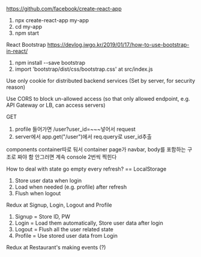 https://github.com/facebook/create-react-app
1. npx create-react-app my-app
2. cd my-app
3. npm start

React Bootstrap
https://devlog.jwgo.kr/2019/01/17/how-to-use-bootstrap-in-react/
1. npm install --save bootstrap
2. import 'bootstrap/dist/css/bootstrap.css' at src/index.js

Use only cookie for distributed backend services
(Set by server, for security reason)

Use CORS to block un-allowed access
(so that only allowed endpoint, e.g. API Gateway or LB, can access servers)

GET
1. profile 들어가면 /user?user_id=~~~넣어서 request
2. server에서 app.get("/user")에서 req.query로 user_id추출

components container따로 둬서
container page가 navbar, body를 포함하는 구조로 짜야 함
안그러면 계속 console 2번씩 찍힌다

How to deal with state go empty every refresh?
== LocalStorage
1. Store user data when login
2. Load when needed (e.g. profile) after refresh
3. Flush when logout

Redux at Signup, Login, Logout and Profile
1. Signup = Store ID, PW
2. Login = Load them automatically, Store user data after login
3. Logout = Flush all the user related state
4. Profile = Use stored user data from Login

Redux at Restaurant's making events (?)